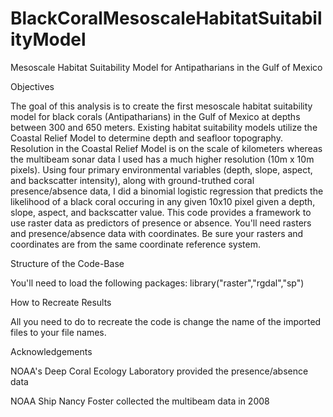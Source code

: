 # BlackCoralMesoscaleHabitatSuitabilityModel
Mesoscale Habitat Suitability Model for Antipatharians in the Gulf of Mexico 

Objectives

  The goal of this analysis is to create the first mesoscale habitat suitability model for black corals (Antipatharians) in the Gulf of     Mexico at depths between 300 and 650 meters.
Existing habitat suitability models utilize the Coastal Relief Model to determine depth and seafloor topography. Resolution in the Coastal Relief Model is on the scale of kilometers whereas the multibeam sonar data I used has a much higher resolution (10m x 10m pixels).
  Using four primary environmental variables (depth, slope, aspect, and backscatter intensity), along with ground-truthed coral presence/absence data, I did a binomial logistic regression that predicts the likelihood of a black coral occuring in any given 10x10 pixel given a depth, slope, aspect, and backscatter value.
  This code provides a framework to use raster data as predictors of presence or absence. You'll need rasters and presence/absence data with coordinates. Be sure your rasters and coordinates are from the same coordinate reference system.

Structure of the Code-Base

  You'll need to load the following packages:
	library("raster","rgdal","sp")
  
How to Recreate Results

  All you need to do to recreate the code is change the name of the imported files to your file names.

Acknowledgements

  NOAA's Deep Coral Ecology Laboratory provided the presence/absence data 
  
  NOAA Ship Nancy Foster collected the multibeam data in 2008
